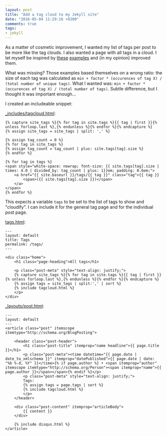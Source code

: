 ```yaml
---
layout: post
title: "Add a tag cloud to my Jekyll site"
date: "2016-05-04 11:29:16 +0200"
comments: true
tags:
- jekyll
---
```


As a matter of cosmetic improvement, I wanted my list of tags per post to be more like the tag clouds. I also wanted a page with all tags in a cloud. I let myself be inspired by [these](http://vvv.tobiassjosten.net/jekyll/jekyll-tag-cloud/) [examples](https://superdevresources.com/tag-cloud-jekyll/) and (in my opinion) improved them.

What was missing? Those examples based themselves on a wrong ratio: the size of each tag was calculated as `min + factor * (occurences of tag X) / (total number of unique tags)`. What I wanted was: `min + factor * (occurences of tag X) / (total number of tags)`. Subtle difference, but I thought it was important enough...

I created an includeable snippet:

[_includes/tagcloud.html](https://github.com/jovandeginste/jovandeginste.github.io/blob/master/_includes/tagcloud.html):

```jekyll
{% capture site_tags %}{% for tag in site.tags %}{{ tag | first }}{% unless forloop.last %},{% endunless %}{% endfor %}{% endcapture %}
{% assign site_tags = site_tags | split: ',' %}

{% assign tag_count = 0 %}
{% for tag in site_tags %}
{% assign tag_count = tag_count | plus: site.tags[tag].size %}
{% endfor %}

{% for tag in tags %}
<span style="white-space: nowrap; font-size: {{ site.tags[tag].size | times: 4.0 | divided_by: tag_count | plus: 1}}em; padding: 0.6em;">
	<a href="{{ site.baseurl }}/tags/{{ tag }}" class="tag">{{ tag }}
		<span>({{ site.tags[tag].size }})</span>
	</a>
</span>
{% endfor %}
```

This expects a variable ```tags``` to be set to the list of tags to show and "cloudify". I can include it for the general tag page and for the individual post page.

[tags.html](https://github.com/jovandeginste/jovandeginste.github.io/blob/master/tags.html):

```jekyll
---
layout: default
title: Tags
permalink: /tags/
---

<div class="home">
	<h1 class="page-heading">All tags</h1>

	<p class="post-meta" style="text-align: justify;">
	{% capture site_tags %}{% for tag in site.tags %}{{ tag | first }}{% unless forloop.last %},{% endunless %}{% endfor %}{% endcapture %}
	{% assign tags = site_tags | split:',' | sort %}
	{% include tagcloud.html %}
	</p>
</div>
```

[_layouts/post.html](https://github.com/jovandeginste/jovandeginste.github.io/blob/master/_layouts/post.html):

```jekyll
---
layout: default
---
<article class="post" itemscope itemtype="http://schema.org/BlogPosting">

	<header class="post-header">
		<h1 class="post-title" itemprop="name headline">{{ page.title }}</h1>
		<p class="post-meta"><time datetime="{{ page.date | date_to_xmlschema }}" itemprop="datePublished">{{ page.date | date: "%b %-d, %Y" }}</time>{% if page.author %} • <span itemprop="author" itemscope itemtype="http://schema.org/Person"><span itemprop="name">{{ page.author }}</span></span>{% endif %}</p>
		<p class="post-meta" style="text-align: justify;">
		Tags:
		{% assign tags = page.tags | sort %}
		{% include tagcloud.html %}
		</p>
	</header>

	<div class="post-content" itemprop="articleBody">
		{{ content }}
	</div>

	{% include disqus.html %}
</article>
```
